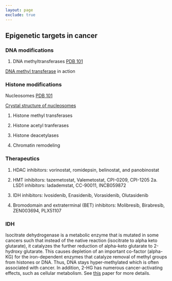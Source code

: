 ```yaml
---
layout: page
exclude: true
---
```

## Epigenetic targets in cancer

### DNA modifications

1. DNA methyltransferases
[PDB 101](https://pdb101.rcsb.org/motm/139)

[DNA methyl transferase](https://www.rcsb.org/3d-view/1MHT/1) in action

### Histone modifications

Nucleosomes [PDB 101](https://pdb101.rcsb.org/motm/7)

[Crystal structure of nucleosomes](https://www.rcsb.org/structure/1aoi)

1. Histone methyl transferases

2. Histone acetyl tranferases

3. Histone deacetylases

4. Chromatin remodeling

### Therapeutics
1. HDAC inhibitors: vorinostat, romidepsin, belinostat, and panobinostat

2. HMT inhibitors: tazemetostat, Valemetostat, CPI-0209, CPI-1205
    2a. LSD1 inhibitors: Iadademstat, CC-90011, INCB059872

3. IDH inhibitors: Ivosidenib, Enasidenib, Vorasidenib, Olutasidenib

4. Bromodomain and extraterminal (BET) inhibitors: Molibresib, Birabresib, ZEN003694, PLX51107


### IDH
Isocitrate dehydrogenase is a metabolic enzyme that is mutated in some cancers such that instead of the native reaction (isocitrate to alpha keto glutarate), it catalyzes the further reduction of alpha-keto glutarate to 2-hydroxy glutarate. This causes depletion of an important co-factor (alpha-KG) for the iron-dependent enzymes that catalyze removal of methyl groups from histones or DNA. Thus, DNA stays hyper-methylated which is often associated with cancer. In addition, 2-HG has numerous cancer-activating effects, such as cellular metabolism.
See [this](https://www.nature.com/articles/s41416-020-0814-x) paper for more details.
